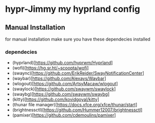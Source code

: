# hypr-Jimmy my hyprland config

## Manual Installation

for manual installation make sure you have these dependecies installed

### dependecies


- (hyprland)[https://github.com/hyprwm/Hyprland]
- (wofi)[https://hg.sr.ht/~scoopta/wofi]
- (swaync)[https://github.com/ErikReider/SwayNotificationCenter]
- (waybar)[https://github.com/Alexays/Waybar]
- (wlogout)[https://github.com/ArtsyMacaw/wlogout]
- (swaylock)[https://github.com/swaywm/swaylock]
- (swaybg)[https://github.com/swaywm/swaybg]
- (kitty)[https://github.com/kovidgoyal/kitty]
- (thunar file manager)[https://docs.xfce.org/xfce/thunar/start]
- (brightnessctl)[https://github.com/Hummer12007/brightnessctl]
- (pamixer)[https://github.com/cdemoulins/pamixer]
